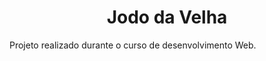<h1 align='center'>Jodo da Velha</h1>
<p>Projeto realizado durante o curso de desenvolvimento Web.</p>